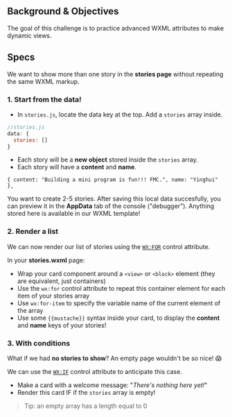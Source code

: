 ## Background & Objectives

The goal of this challenge is to practice advanced WXML attributes to make dynamic views.

## Specs

We want to show more than one story in the **stories page** without repeating the same WXML markup.

### 1. Start from the data!

- In `stories.js`, locate the data key at the top. Add a `stories` array inside.

```js
//stories.js
data: {
  stories: []
}
```

- Each story will be a **new object** stored inside the `stories` array.
- Each story will have a **content** and **name**.

```
{ content: "Building a mini program is fun!!! FMC.", name: "Yinghui" },
```

You want to create 2-5 stories. After saving this local data succesfully, you can preview it in the **AppData** tab of the console ("debugger"). Anything stored here is available in our WXML template!

### 2. Render a list

We can now render our list of stories using the [`WX:FOR`](https://developers.weixin.qq.com/miniprogram/en/dev/framework/view/wxml/#List-Rendering) control attribute.

In your **stories.wxml** page:

- Wrap your card component around a `<view>` or `<block>` element (they are equivalent, just containers)
- Use the `wx:for` control attribute to repeat this container element for each item of your stories array
- Use `wx:for-item` to specify the variable name of the current element of the array
- Use some `{{mustache}}` syntax inside your card, to display the **content** and **name** keys of your stories!

### 3. With conditions

What if we had **no stories to show**? An empty page wouldn't be so nice! 😱

We can use the [`WX:IF`](https://developers.weixin.qq.com/miniprogram/en/dev/framework/view/wxml/#Condition-Rendering) control attribute to anticipate this case.

- Make a card with a welcome message: "*There's nothing here yet!*"
- Render this card IF if the `stories` array is empty!

> Tip: an empty array has a length equal to 0
